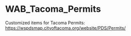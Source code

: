 # WAB_Tacoma_Permits
Customized items for Tacoma Permits: https://wspdsmap.cityoftacoma.org/website/PDS/Permits/
